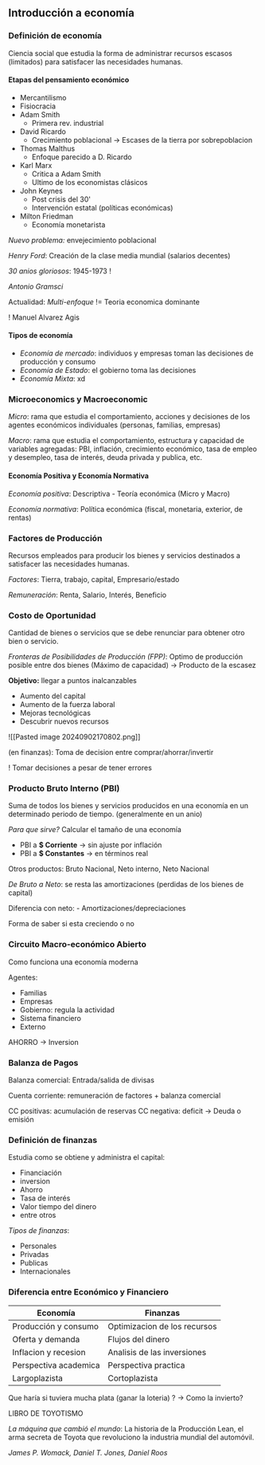 
## Introducción a economía 

### Definición de economía

Ciencia social que estudia la forma de administrar recursos escasos (limitados) para satisfacer las necesidades humanas.

#### Etapas del pensamiento económico

- Mercantilismo
- Fisiocracia
- Adam Smith
	- Primera rev. industrial 
- David Ricardo
	- Crecimiento poblacional -> Escases de la tierra por sobrepoblacion
- Thomas Malthus
	- Enfoque parecido a D. Ricardo
- Karl Marx
	- Critica a Adam Smith
	- Ultimo de los economistas clásicos
- John Keynes
	- Post crisis del 30'
	- Intervención estatal (políticas económicas)
- Milton Friedman
	- Economía monetarista

*Nuevo problema:* envejecimiento poblacional

*Henry Ford*: Creación de la clase media mundial (salarios decentes)

*30 anios gloriosos*: 1945-1973 !

*Antonio Gramsci*

Actualidad: _Multi-enfoque_ != Teoria economica dominante

! Manuel Alvarez Agis

#### Tipos de economía

- _Economía de mercado_: individuos y empresas toman las decisiones de producción y consumo
- _Economía de Estado_: el gobierno toma las decisiones
- _Economía Mixta_: xd

### Microeconomics y Macroeconomic

_Micro_: rama que estudia el comportamiento, acciones y decisiones de los agentes económicos individuales (personas, familias, empresas)

_Macro_: rama que estudia el comportamiento, estructura y capacidad de variables agregadas: PBI, inflación, crecimiento económico, tasa de empleo y desempleo, tasa de interés, deuda privada y publica, etc.

#### Economía Positiva y Economía Normativa

_Economía positiva_: Descriptiva - Teoría económica (Micro y Macro)

_Economía normativa_: Política económica (fiscal, monetaria, exterior, de rentas)

### Factores de Producción 

Recursos empleados para producir los bienes y servicios destinados a satisfacer las necesidades humanas.

_Factores_: Tierra, trabajo, capital, Empresario/estado

_Remuneración_: Renta, Salario, Interés, Beneficio

### Costo de Oportunidad

Cantidad de bienes o servicios que se debe renunciar para obtener otro bien o servicio.

_Fronteras de Posibilidades de Producción (FPP)_: Optimo de producción posible entre dos bienes (Máximo de capacidad) -> Producto de la escasez

**Objetivo:** llegar a puntos inalcanzables
- Aumento del capital
- Aumento de la fuerza laboral
- Mejoras tecnológicas
- Descubrir nuevos recursos

![[Pasted image 20240902170802.png]]

(en finanzas): Toma de decision entre comprar/ahorrar/invertir

! Tomar decisiones a pesar de tener errores

### Producto Bruto Interno (PBI)

Suma de todos los bienes y servicios producidos en una economía en un determinado periodo de tiempo. (generalmente en un anio)

_Para que sirve?_ Calcular el tamaño de una economía 

- PBI a **$ Corriente** -> sin ajuste por inflación
- PBI a **$ Constantes** -> en términos real

Otros productos: Bruto Nacional, Neto interno, Neto Nacional

_De Bruto a Neto_: se resta las amortizaciones (perdidas de los bienes de capital)

Diferencia con neto:  - Amortizaciones/depreciaciones

Forma de saber si esta creciendo o no 

### Circuito Macro-económico Abierto

Como funciona una economía moderna

Agentes:
- Familias 
- Empresas 
- Gobierno: regula la actividad
- Sistema financiero 
- Externo 

AHORRO -> Inversion 

### Balanza de Pagos

Balanza comercial: Entrada/salida de divisas 

Cuenta corriente: remuneración de factores + balanza comercial

CC positivas: acumulación de reservas
CC negativa: deficit -> Deuda o emisión

### Definición de finanzas

Estudia como se obtiene y administra el capital:

- Financiación
- inversion
- Ahorro
- Tasa de interés 
- Valor tiempo del dinero
- entre otros

_Tipos de finanzas_:

- Personales
- Privadas 
- Publicas 
- Internacionales 

### Diferencia entre Económico y Financiero

| **Economía**          | **Finanzas**                 |
| --------------------- | ---------------------------- |
| Producción y consumo  | Optimizacion de los recursos |
| Oferta y demanda      | Flujos del dinero            |
| Inflacion y recesion  | Analisis de las inversiones  |
| Perspectiva academica | Perspectiva practica         |
| Largoplazista         | Cortoplazista                |


Que haría si tuviera mucha plata (ganar la loteria) ? -> Como la invierto?


LIBRO DE TOYOTISMO

_La máquina que cambió el mundo_: La historia de la Producción Lean, el arma secreta de Toyota que revoluciono la industria mundial del automóvil.

_James P. Womack, Daniel T. Jones, Daniel Roos_

